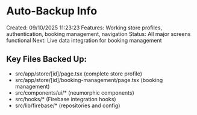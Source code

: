 ﻿# Auto-Backup Info
Created: 09/10/2025 11:23:23
Features: Working store profiles, authentication, booking management, navigation
Status: All major screens functional
Next: Live data integration for booking management

## Key Files Backed Up:
- src/app/store/[id]/page.tsx (complete store profile)
- src/app/store/[id]/booking-management/page.tsx (booking management)
- src/components/ui/* (neumorphic components)
- src/hooks/* (Firebase integration hooks)
- src/lib/firebase/* (repositories and config)
